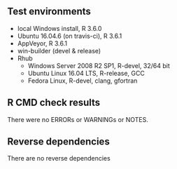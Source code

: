 ## Test environments

* local Windows install, R 3.6.0
* Ubuntu 16.04.6 (on travis-ci), R 3.6.1
* AppVeyor, R 3.6.1
* win-builder (devel & release)
* Rhub
    + Windows Server 2008 R2 SP1, R-devel, 32/64 bit
    + Ubuntu Linux 16.04 LTS, R-release, GCC
    + Fedora Linux, R-devel, clang, gfortran

## R CMD check results

There were no ERRORs or WARNINGs or NOTES.

## Reverse dependencies

There are no reverse dependencies

